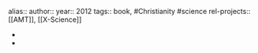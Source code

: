 alias::
author::
year:: 2012
tags:: book, #Christianity #science
rel-projects:: [[AMT]], [[X-Science]]



-
-
